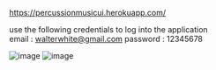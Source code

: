 https://percussionmusicui.herokuapp.com/

use the following credentials to log into the application                                                                                                             
email : walterwhite@gmail.com password : 12345678

![image](https://user-images.githubusercontent.com/59998213/139588437-e66fcb9f-3520-4cad-a29d-901555613c56.png)
![image](https://user-images.githubusercontent.com/59998213/139588518-7921665a-9584-48a1-986a-a3a130a5b2db.png)

